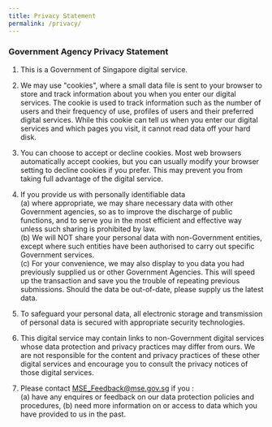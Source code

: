 ```yaml
---
title: Privacy Statement
permalink: /privacy/
---
```


### **Government Agency Privacy Statement**

1.  This is a Government of Singapore digital service.       
   

2.  We may use "cookies", where a small data file is sent to your browser to store and track information about you when you enter our digital services. The cookie is used to track information such as the number of users and their frequency of use, profiles of users and their preferred digital services. While this cookie can tell us when you enter our digital services and which pages you visit, it cannot read data off your hard disk.                
   
3.  You can choose to accept or decline cookies. Most web browsers automatically accept cookies, but you can usually modify your browser setting to decline cookies if you prefer. This may prevent you from taking full advantage of the digital service.   
   

4.  If you provide us with personally identifiable data  
    (a) where appropriate, we may share necessary data with other Government agencies, so as to improve the discharge of public functions, and to serve you in the most efficient and effective way unless such sharing is prohibited by law.  
    (b) We will NOT share your personal data with non-Government entities, except where such entities have been authorised to carry out specific Government services.  
    (c) For your convenience, we may also display to you data you had previously supplied us or other Government Agencies. This will speed up the transaction and save you the trouble of repeating previous submissions. Should the data be out-of-date, please supply us the latest data.   
   

5.  To safeguard your personal data, all electronic storage and transmission of personal data is secured with appropriate security technologies.   
   

6.  This digital service may contain links to non-Government digital services whose data protection and privacy practices may differ from ours. We are not responsible for the content and privacy practices of these other digital services and encourage you to consult the privacy notices of those digital services.  
   

7.  Please contact  [MSE_Feedback@mse.gov.sg](https://mail.google.com/mail/?view=cm&fs=1&tf=1&to=MSE_Feedback@mse.gov.sg)  if you :   
    (a) have any enquires or feedback on our data protection policies and procedures, 
    (b) need more information on or access to data which you have provided to us in the past.
